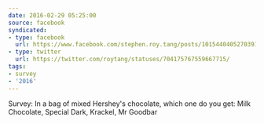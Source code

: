 ```yaml
---
date: 2016-02-29 05:25:00
source: facebook
syndicated:
- type: facebook
  url: https://www.facebook.com/stephen.roy.tang/posts/10154404052703912
- type: twitter
  url: https://twitter.com/roytang/statuses/704175767559667715/
tags:
- survey
- '2016'
---
```


Survey: In a bag of mixed Hershey's chocolate, which one do you get: Milk Chocolate, Special Dark, Krackel, Mr Goodbar